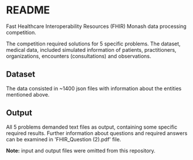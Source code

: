 # README
Fast Healthcare Interoperability Resources (FHIR) Monash data processing competition.

The competition required solutions for 5 specific problems. The dataset, medical data, included simulated information of patients, practitioners, organizations, encounters (consultations) and observations.

## Dataset ##

The data consisted in ~1400 json files with information about the entities mentioned above.

## Output

All 5 problems demanded text files as output, containing some specific required results. Further information about questions and required answers can be examined in 'FHIR_Question (2).pdf' file.

**Note:** input and output files were omitted from this repository.
